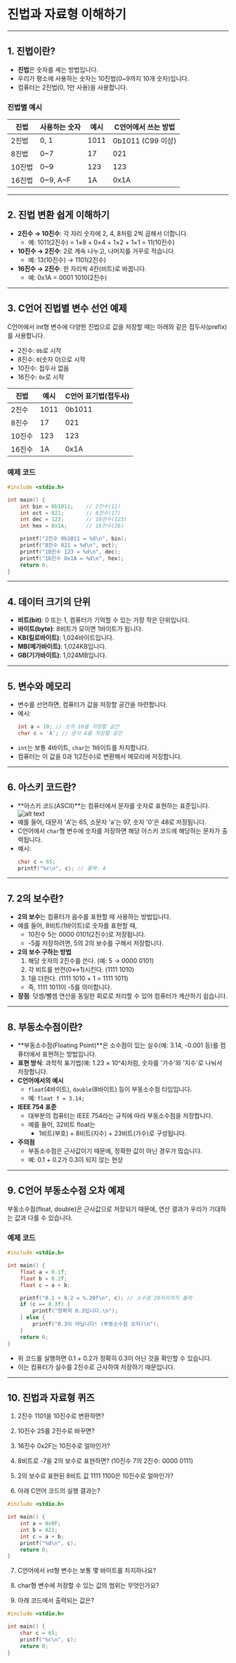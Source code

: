 # 진법과 자료형 이해하기

---

## 1. 진법이란?
- **진법**은 숫자를 세는 방법입니다.
- 우리가 평소에 사용하는 숫자는 10진법(0~9까지 10개 숫자)입니다.
- 컴퓨터는 2진법(0, 1만 사용)을 사용합니다.

### 진법별 예시
| 진법 | 사용하는 숫자 | 예시 | C언어에서 쓰는 방법 |
|------|----------------|------|-------------------|
| 2진법 | 0, 1 | 1011 | 0b1011 (C99 이상) |
| 8진법 | 0~7 | 17 | 021 |
| 10진법 | 0~9 | 123 | 123 |
| 16진법 | 0~9, A~F | 1A | 0x1A |

---

## 2. 진법 변환 쉽게 이해하기
- **2진수 → 10진수**: 각 자리 숫자에 2, 4, 8처럼 2씩 곱해서 더합니다.
  - 예: 1011(2진수) = 1×8 + 0×4 + 1×2 + 1×1 = 11(10진수)
- **10진수 → 2진수**: 2로 계속 나누고, 나머지를 거꾸로 적습니다.
  - 예: 13(10진수) → 1101(2진수)
- **16진수 → 2진수**: 한 자리씩 4칸(비트)로 바꿉니다.
  - 예: 0x1A = 0001 1010(2진수)

---

## 3. C언어 진법별 변수 선언 예제

C언어에서 int형 변수에 다양한 진법으로 값을 저장할 때는 아래와 같은 접두사(prefix)를 사용합니다.
- 2진수: `0b`로 시작
- 8진수: `0`(숫자 0)으로 시작
- 10진수: 접두사 없음
- 16진수: `0x`로 시작

| 진법   | 예시      | C언어 표기법(접두사) |
|--------|-----------|----------------------|
| 2진수  | 1011      | 0b1011    |
| 8진수  | 17        | 021                  |
| 10진수 | 123       | 123                  |
| 16진수 | 1A        | 0x1A                 |

### 예제 코드
```c
#include <stdio.h>

int main() {
    int bin = 0b1011;    // 2진수(11)
    int oct = 021;       // 8진수(17)
    int dec = 123;       // 10진수(123)
    int hex = 0x1A;      // 16진수(26)

    printf("2진수 0b1011 = %d\n", bin);
    printf("8진수 021 = %d\n", oct);
    printf("10진수 123 = %d\n", dec);
    printf("16진수 0x1A = %d\n", hex);
    return 0;
}
```

---

## 4. 데이터 크기의 단위
- **비트(bit)**: 0 또는 1, 컴퓨터가 기억할 수 있는 가장 작은 단위입니다.
- **바이트(byte)**: 8비트가 모이면 1바이트가 됩니다.
- **KB(킬로바이트)**: 1,024바이트입니다.
- **MB(메가바이트)**: 1,024KB입니다.
- **GB(기가바이트)**: 1,024MB입니다.

---

## 5. 변수와 메모리
- 변수를 선언하면, 컴퓨터가 값을 저장할 공간을 마련합니다.
- 예시:
  ```c
  int a = 10; // 숫자 10을 저장할 공간
  char c = 'A'; // 문자 A를 저장할 공간
  ```
- `int`는 보통 4바이트, `char`는 1바이트를 차지합니다.
- 컴퓨터는 이 값을 0과 1(2진수)로 변환해서 메모리에 저장합니다.

---

## 6. 아스키 코드란?
- **아스키 코드(ASCII)**는 컴퓨터에서 문자를 숫자로 표현하는 표준입니다.
![alt text](img/image-27.png)
- 예를 들어, 대문자 'A'는 65, 소문자 'a'는 97, 숫자 '0'은 48로 저장됩니다.
- C언어에서 `char`형 변수에 숫자를 저장하면 해당 아스키 코드에 해당하는 문자가 출력됩니다.
- 예시:
  ```c
  char c = 65;
  printf("%c\n", c); // 출력: A
  ```

---

## 7. 2의 보수란?
- **2의 보수**는 컴퓨터가 음수를 표현할 때 사용하는 방법입니다.
- 예를 들어, 8비트(1바이트)로 숫자를 표현할 때,
  - 10진수 5는 0000 0101(2진수)로 저장됩니다.
  - -5를 저장하려면, 5의 2의 보수를 구해서 저장합니다.
- **2의 보수 구하는 방법**
  1. 해당 숫자의 2진수를 쓴다. (예: 5 → 0000 0101)
  2. 각 비트를 반전(0↔1)시킨다. (1111 1010)
  3. 1을 더한다. (1111 1010 + 1 = 1111 1011)
  - 즉, 1111 1011이 -5를 의미합니다.
- **장점**: 덧셈/뺄셈 연산을 동일한 회로로 처리할 수 있어 컴퓨터가 계산하기 쉽습니다.

---

## 8. 부동소수점이란?
- **부동소수점(Floating Point)**은 소수점이 있는 실수(예: 3.14, -0.001 등)를 컴퓨터에서 표현하는 방법입니다.
- **표현 방식**: 과학적 표기법(예: 1.23 × 10^4)처럼, 숫자를 '가수'와 '지수'로 나눠서 저장합니다.
- **C언어에서의 예시**
  - `float`(4바이트), `double`(8바이트) 등이 부동소수점 타입입니다.
  - 예: `float f = 3.14;`
- **IEEE 754 표준**
  - 대부분의 컴퓨터는 IEEE 754라는 규칙에 따라 부동소수점을 저장합니다.
  - 예를 들어, 32비트 float는
    - 1비트(부호) + 8비트(지수) + 23비트(가수)로 구성됩니다.
- **주의점**
  - 부동소수점은 근사값이기 때문에, 정확한 값이 아닌 경우가 많습니다.
  - 예: 0.1 + 0.2가 0.3이 되지 않는 현상

---

## 9. C언어 부동소수점 오차 예제

부동소수점(float, double)은 근사값으로 저장되기 때문에, 연산 결과가 우리가 기대하는 값과 다를 수 있습니다.

### 예제 코드
```c
#include <stdio.h>

int main() {
    float a = 0.1f;
    float b = 0.2f;
    float c = a + b;

    printf("0.1 + 0.2 = %.20f\n", c); // 소수점 20자리까지 출력
    if (c == 0.3f) {
        printf("정확히 0.3입니다.\n");
    } else {
        printf("0.3이 아닙니다! (부동소수점 오차)\n");
    }
    return 0;
}
```

- 위 코드를 실행하면 0.1 + 0.2가 정확히 0.3이 아닌 것을 확인할 수 있습니다.
- 이는 컴퓨터가 실수를 2진수로 근사하여 저장하기 때문입니다.

---

## 10. 진법과 자료형 퀴즈

1. 2진수 1101을 10진수로 변환하면?

2. 10진수 25를 2진수로 바꾸면?

3. 16진수 0x2F는 10진수로 얼마인가?

4. 8비트로 -7을 2의 보수로 표현하면? (10진수 7의 2진수: 0000 0111)

5. 2의 보수로 표현된 8비트 값 1111 1100은 10진수로 얼마인가?

6. 아래 C언어 코드의 실행 결과는?

```c
#include <stdio.h>

int main() {
    int a = 0x0F;
    int b = 021;
    int c = a + b;
    printf("%d\n", c);
    return 0;
}
```

7. C언어에서 int형 변수는 보통 몇 바이트를 차지하나요?

8. char형 변수에 저장할 수 있는 값의 범위는 무엇인가요?

9. 아래 코드에서 출력되는 값은?

```c
#include <stdio.h>

int main() {
    char c = 65;
    printf("%c\n", c);
    return 0;
}
```

